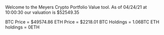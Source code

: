 Welcome to the Meyers Crypto Portfolio Value tool. 
As of 04/24/21 at 10:00:30 our valuation is $52549.35 

BTC Price = $49574.86
 ETH Price = $2218.01
BTC Holdings = 1.06BTC
 ETH holdings = 0ETH 
